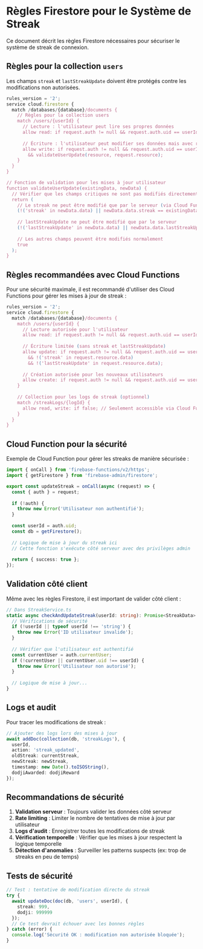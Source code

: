 # Règles Firestore pour le Système de Streak

Ce document décrit les règles Firestore nécessaires pour sécuriser le système de streak de connexion.

## Règles pour la collection `users`

Les champs `streak` et `lastStreakUpdate` doivent être protégés contre les modifications non autorisées.

```javascript
rules_version = '2';
service cloud.firestore {
  match /databases/{database}/documents {
    // Règles pour la collection users
    match /users/{userId} {
      // Lecture : l'utilisateur peut lire ses propres données
      allow read: if request.auth != null && request.auth.uid == userId;
      
      // Écriture : l'utilisateur peut modifier ses données mais avec restrictions
      allow write: if request.auth != null && request.auth.uid == userId
        && validateUserUpdate(resource, request.resource);
    }
  }
}

// Fonction de validation pour les mises à jour utilisateur
function validateUserUpdate(existingData, newData) {
  // Vérifier que les champs critiques ne sont pas modifiés directement par le client
  return (
    // Le streak ne peut être modifié que par le serveur (via Cloud Functions)
    (!('streak' in newData.data) || newData.data.streak == existingData.data.streak) &&
    
    // lastStreakUpdate ne peut être modifié que par le serveur
    (!('lastStreakUpdate' in newData.data) || newData.data.lastStreakUpdate == existingData.data.lastStreakUpdate) &&
    
    // Les autres champs peuvent être modifiés normalement
    true
  );
}
```

## Règles recommandées avec Cloud Functions

Pour une sécurité maximale, il est recommandé d'utiliser des Cloud Functions pour gérer les mises à jour de streak :

```javascript
rules_version = '2';
service cloud.firestore {
  match /databases/{database}/documents {
    match /users/{userId} {
      // Lecture autorisée pour l'utilisateur
      allow read: if request.auth != null && request.auth.uid == userId;
      
      // Écriture limitée (sans streak et lastStreakUpdate)
      allow update: if request.auth != null && request.auth.uid == userId
        && !('streak' in request.resource.data)
        && !('lastStreakUpdate' in request.resource.data);
      
      // Création autorisée pour les nouveaux utilisateurs
      allow create: if request.auth != null && request.auth.uid == userId;
    }
    
    // Collection pour les logs de streak (optionnel)
    match /streakLogs/{logId} {
      allow read, write: if false; // Seulement accessible via Cloud Functions
    }
  }
}
```

## Cloud Function pour la sécurité

Exemple de Cloud Function pour gérer les streaks de manière sécurisée :

```typescript
import { onCall } from 'firebase-functions/v2/https';
import { getFirestore } from 'firebase-admin/firestore';

export const updateStreak = onCall(async (request) => {
  const { auth } = request;
  
  if (!auth) {
    throw new Error('Utilisateur non authentifié');
  }
  
  const userId = auth.uid;
  const db = getFirestore();
  
  // Logique de mise à jour du streak ici
  // Cette fonction s'exécute côté serveur avec des privilèges admin
  
  return { success: true };
});
```

## Validation côté client

Même avec les règles Firestore, il est important de valider côté client :

```typescript
// Dans StreakService.ts
static async checkAndUpdateStreak(userId: string): Promise<StreakData> {
  // Vérifications de sécurité
  if (!userId || typeof userId !== 'string') {
    throw new Error('ID utilisateur invalide');
  }
  
  // Vérifier que l'utilisateur est authentifié
  const currentUser = auth.currentUser;
  if (!currentUser || currentUser.uid !== userId) {
    throw new Error('Utilisateur non autorisé');
  }
  
  // Logique de mise à jour...
}
```

## Logs et audit

Pour tracer les modifications de streak :

```typescript
// Ajouter des logs lors des mises à jour
await addDoc(collection(db, 'streakLogs'), {
  userId,
  action: 'streak_updated',
  oldStreak: currentStreak,
  newStreak: newStreak,
  timestamp: new Date().toISOString(),
  dodjiAwarded: dodjiReward
});
```

## Recommandations de sécurité

1. **Validation serveur** : Toujours valider les données côté serveur
2. **Rate limiting** : Limiter le nombre de tentatives de mise à jour par utilisateur
3. **Logs d'audit** : Enregistrer toutes les modifications de streak
4. **Vérification temporelle** : Vérifier que les mises à jour respectent la logique temporelle
5. **Détection d'anomalies** : Surveiller les patterns suspects (ex: trop de streaks en peu de temps)

## Tests de sécurité

```typescript
// Test : tentative de modification directe du streak
try {
  await updateDoc(doc(db, 'users', userId), {
    streak: 999,
    dodji: 999999
  });
  // Ce test devrait échouer avec les bonnes règles
} catch (error) {
  console.log('Sécurité OK : modification non autorisée bloquée');
}
``` 